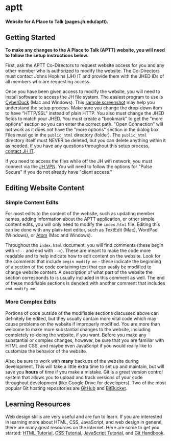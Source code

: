 # aptt
**Website for A Place to Talk (pages.jh.edu/aptt).**

## Getting Started
**To make any changes to the A Place to Talk (APTT) website, you will need to
follow the setup instructions below.**

First, ask the APTT Co-Directors to request website access for you and any
other member who is authorized to modify the website. The Co-Directors must
contact Johns Hopkins (JH) IT and provide them with the JHED IDs of all members
who are requesting access.

Once you have been given access to modify the website, you will need to install
software to access the JH file system. The easiest program to use is
[CyberDuck](https://cyberduck.io/) (Mac and Windows). This
[sample screenshot](http://pages.jh.edu/~websvcs/cyberduck-setup.png) may help
you understand the setup process. Make sure you change the drop-down item to
have "HTTP/SSL" instead of plain HTTP. You also must change the JHED fields to
match your JHED. You must create a "bookmark" to get the "more options" section
so you can enter the correct path. "Open Connection" will not work as it does
not have the "more options" section in the dialog box. Files must go in the
`public_html` directory (folder). The `public_html` directory itself must NEVER
be deleted, but you can delete anything within it as needed. If you have any
questions throughout this setup process,
[contact JH IT](https://it.johnshopkins.edu/help/).

If you need to access the files while off the JH wifi network, you must connect
via the [JH VPN](http://www.it.johnshopkins.edu/services/network/VPN/). You will
need to follow the options for "Pulse Secure" if you do not already have "client
access."

## Editing Website Content
### Simple Content Edits
For most edits to the content of the website, such as updating member names,
adding information about the APTT application, or other simple content edits,
you will only need to modify the `index.html` file. Editing this can be done
with any plain-text editor, such as TextEdit (Mac), WordPad (Windows), or
[Atom](https://atom.io/) (Mac and Windows).

Throughout the `index.html` document, you will find comments (these begin with
`<!--` and end with `-->`). These are meant to make the code more readable and
to help indicate how to edit content on the website. Look for the comments that
include `begin modify me` - these indicate the beginning of a section of the
code containing text that can easily be modified to change website content. A
description of what part of the website the section corresponds to is usually
included in this comment as well. The end of these modifiable sections is
denoted with another comment that includes `end modify me`.

### More Complex Edits
Portions of code outside of the modifiable sections discussed above can
definitely be edited, but they usually contain more vital code which may cause
problems on the website if improperly modified. You are more than welcome to
make more substantial changes to the website, including completely re-doing the
website, if you want. Before you make any substantial or complex changes,
however, be sure that you are familiar with HTML and CSS, and maybe even
JavaScript if you would really like to customize the behavior of the website.

Also, be sure to work with **many** backups of the website during development.
This will take a little extra time to set up and maintain, but will save you
**hours** of time if you make a mistake. Git is a great version control system
that allows you to upload and track versions of your code throughout development
(like Google Drive for developers). Two of the most popular Git hosting
repositories are [GitHub](https://github.com/) and
[BitBucket](https://bitbucket.org/).

## Learning Resources
Web design skills are very useful and are fun to learn. If you are interested in
learning more about HTML, CSS, JavaScript, and web design in general, there are
many great resources on the internet. Here are some to get you started:
[HTML Tutorial](https://www.w3schools.com/html/),
[CSS Tutorial](https://www.w3schools.com/css/),
[JavaScript Tutorial](https://www.w3schools.com/js/), and 
[Git Handbook](https://guides.github.com/introduction/git-handbook/).
